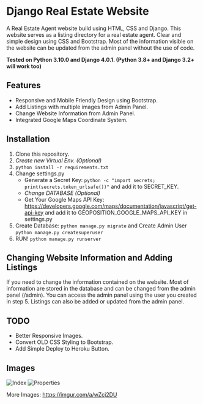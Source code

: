 # Django Real Estate Website

A Real Estate Agent website build using HTML, CSS and Django.
This website serves as a listing directory for a real estate agent.
Clear and simple design using CSS and Bootstrap.
Most of the information visible on the website can be updated from the admin panel without the use of code.

**Tested on Python 3.10.0 and Django 4.0.1. (Python 3.8+ and Django 3.2+ will work too)**

## Features

* Responsive and Mobile Friendly Design using Bootstrap.
* Add Listings with multiple images from Admin Panel.
* Change Website Information from Admin Panel.
* Integrated Google Maps Coordinate System.

## Installation

1. Clone this repository.
2. *Create new Virtual Env. (Optional)*
3. `python install -r requirements.txt`
4. Change settings.py
    * Generate a Secret Key: `python -c "import secrets; print(secrets.token_urlsafe())"` and add it to SECRET_KEY.
    * *Change DATABASE (Optional)*
    * Get Your Google Maps API Key: https://developers.google.com/maps/documentation/javascript/get-api-key and add it to GEOPOSITION_GOOGLE_MAPS_API_KEY in settings.py 
5. Create Database: `python manage.py migrate` and Create Admin User `python manage.py createsuperuser`
6. RUN! `python manage.py runserver`

## Changing Website Information and Adding Listings

If you need to change the information contained on the website. Most of information are stored in the database and can be changed from the admin panel (/admin). You can access the admin panel using the user you created in step 5.
Listings can also be added or updated from the admin panel.

## TODO

* Better Responsive Images.
* Convert OLD CSS Styling to Bootstrap.
* Add Simple Deploy to Heroku Button.

## Images

![Index](https://imgur.com/x9fhZmk.jpg)
![Properties](https://imgur.com/Err7SAg.jpg)

More Images: https://imgur.com/a/wZcj2DU